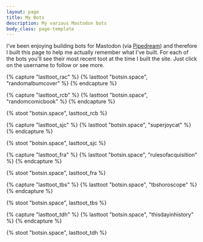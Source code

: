 ```yaml
---
layout: page
title: My Bots
description: My various Mastodon bots
body_class: page-template
---
```


<p>
I've been enjoying building bots for Mastodon (via <a href="https://pipedream.com">Pipedream</a>) and therefore 
I built this page to help me actually remember what I've built. For each of the bots you'll see their 
most recent toot at the time I built the site. Just click on the username to follow or see more.
</p>

{% capture "lasttoot_rac" %}
{% lasttoot "botsin.space", "randomalbumcover" %}
{% endcapture %}

{% capture "lasttoot_rcb" %}
{% lasttoot "botsin.space", "randomcomicbook" %}
{% endcapture %}

{% stoot "botsin.space", lasttoot_rcb %}

{% capture "lasttoot_sjc" %}
{% lasttoot "botsin.space", "superjoycat" %}
{% endcapture %}

{% stoot "botsin.space", lasttoot_sjc %}

{% capture "lasttoot_fra" %}
{% lasttoot "botsin.space", "rulesofacquisition" %}
{% endcapture %}

{% stoot "botsin.space", lasttoot_fra %}

{% capture "lasttoot_tbs" %}
{% lasttoot "botsin.space", "tbshoroscope" %}
{% endcapture %}

{% stoot "botsin.space", lasttoot_tbs %}

{% capture "lasttoot_tdh" %}
{% lasttoot "botsin.space", "thisdayinhistory" %}
{% endcapture %}

{% stoot "botsin.space", lasttoot_tdh %}